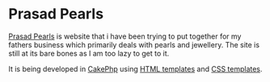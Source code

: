 Prasad Pearls
=============


[Prasad Pearls][1] is website that i have been trying to put together for my fathers business which primarily deals with pearls and jewellery. The site is still at its bare bones as I am too lazy to get to it.



 It is being developed in [CakePhp][2] using [HTML templates][3] and [CSS templates][4].

[1]:http://www.prasadpearls.com 
[2]:http://cakephp.org/
[3]:http://www.htmldrive.net/
[4]:http://www.cssdrive.com/